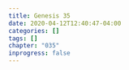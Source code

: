 ```yaml
---
title: Genesis 35
date: 2020-04-12T12:40:47-04:00
categories: []
tags: []
chapter: "035"
inprogress: false
---
```


